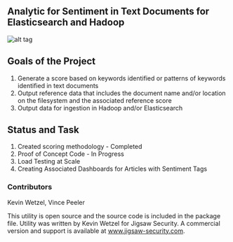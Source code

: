 ## Analytic for Sentiment in Text Documents for Elasticsearch and Hadoop

![alt tag](https://ui.slcsecurity.com/img/custom/JSLOGO.png)

## Goals of the Project
1. Generate a score based on keywords identified or patterns of keywords identified in text documents
2. Output reference data that includes the document name and/or location on the filesystem and the associated reference score
3. Output data for ingestion in Hadoop and/or Elasticsearch

## Status and Task
1. Created scoring methodology - Completed
2. Proof of Concept Code - In Progress
3. Load Testing at Scale
4. Creating Associated Dashboards for Articles with Sentiment Tags

### Contributors

Kevin Wetzel, Vince Peeler

This utility is open source and the source code is included in the package file. Utility was written by Kevin Wetzel for Jigsaw Security. A commercial version and support is available at www.jigsaw-security.com. 
